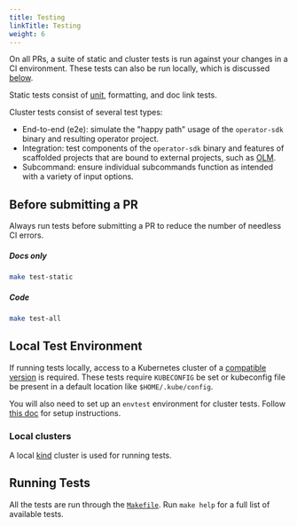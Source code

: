 ```yaml
---
title: Testing
linkTitle: Testing
weight: 6
---
```


On all PRs, a suite of static and cluster tests is run against your changes in a CI environment.
These tests can also be run locally, which is discussed [below](#local-test-environment).

Static tests consist of [unit][unit-tests], formatting, and doc link tests.

Cluster tests consist of several test types:
- End-to-end (e2e): simulate the "happy path" usage of the `operator-sdk` binary and resulting operator project.
- Integration: test components of the `operator-sdk` binary and features of scaffolded projects that are
bound to external projects, such as [OLM][olm].
- Subcommand: ensure individual subcommands function as intended with a variety of input options.

## Before submitting a PR

Always run tests before submitting a PR to reduce the number of needless CI errors.

##### Docs only

```sh
make test-static
```

##### Code

```sh
make test-all
```


## Local Test Environment

If running tests locally, access to a Kubernetes cluster of a [compatible version][k8s-version-compat] is required.
These tests require `KUBECONFIG` be set or kubeconfig file be present in a default location like `$HOME/.kube/config`.

You will also need to set up an `envtest` environment for cluster tests. Follow [this doc][envtest-setup]
for setup instructions.

### Local clusters

A local [kind][kind] cluster is used for running tests.

## Running Tests

All the tests are run through the [`Makefile`][makefile]. Run `make help` for a full list of available tests.

[unit-tests]: https://onsi.github.io/gomega/
[olm]: https://olm.operatorframework.io/
[minikube]: https://kubernetes.io/docs/setup/learning-environment/minikube/
[kind]: https://kind.sigs.k8s.io/
[envtest-setup]:https://book.kubebuilder.io/reference/envtest.html
[makefile]: https://github.com/graphitehealth/operator-sdk/blob/master/Makefile
[k8s-version-compat]:/docs/overview#kubernetes-version-compatibility

